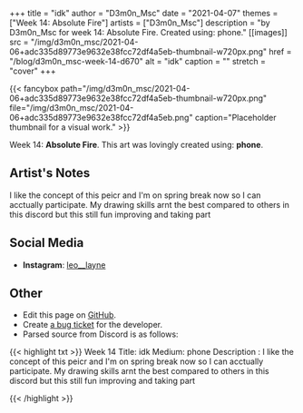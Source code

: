 +++
title =       "idk"
author =      "D3m0n_Msc"
date =        "2021-04-07"
themes =      ["Week 14: Absolute Fire"]
artists =     ["D3m0n_Msc"]
description = "by D3m0n_Msc for week 14: Absolute Fire. Created using: phone."
[[images]]
      src = "/img/d3m0n_msc/2021-04-06+adc335d89773e9632e38fcc72df4a5eb-thumbnail-w720px.png"
      href = "/blog/d3m0n_msc-week-14-d670"
      alt = "idk"
      caption = ""
      stretch = "cover"
+++


{{< fancybox path="/img/d3m0n_msc/2021-04-06+adc335d89773e9632e38fcc72df4a5eb-thumbnail-w720px.png" file="/img/d3m0n_msc/2021-04-06+adc335d89773e9632e38fcc72df4a5eb.png" caption="Placeholder thumbnail for a visual work." >}}


Week 14: **Absolute Fire**. This art was lovingly created using: **phone**.

## Artist's Notes

I like the concept of this peicr and I'm on spring break now so I can acctually participate.
My drawing skills arnt the best compared to others in this discord but this still fun improving and taking part

## Social Media

- **Instagram**: <a href='https://instagram.com/leo__layne' target='_blank'>leo__layne</a>

## Other

- Edit this page on [GitHub](https://github.com/teaminkling/web-refresh/edit/main/content/blog/d3m0n_msc-week-14-d670.md).
- Create [a bug ticket](https://github.com/teaminkling/web-refresh/issues/new?assignees=&labels=bug&template=problem-report.md&title=) for the developer.
- Parsed source from Discord is as follows:

{{< highlight txt >}}
Week 14
Title: idk
Medium: phone
Description : I like the concept of this peicr and I'm on spring break now so I can acctually participate.
My drawing skills arnt the best compared to others in this discord but this still fun improving and taking part


{{< /highlight >}}